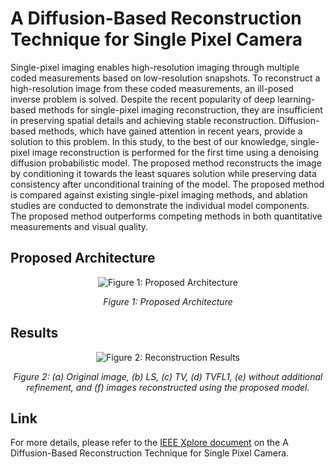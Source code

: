 # A Diffusion-Based Reconstruction Technique for Single Pixel Camera

Single-pixel imaging enables high-resolution imaging through multiple coded measurements based on low-resolution snapshots. To reconstruct a high-resolution image from these coded measurements, an ill-posed inverse problem is solved. Despite the recent popularity of deep learning-based methods for single-pixel imaging reconstruction, they are insufficient in preserving spatial details and achieving stable reconstruction. Diffusion-based methods, which have gained attention in recent years, provide a solution to this problem. In this study, to the best of our knowledge, single-pixel image reconstruction is performed for the first time using a denoising diffusion probabilistic model. The proposed method reconstructs the image by conditioning it towards the least squares solution while preserving data consistency after unconditional training of the model. The proposed method is compared against existing single-pixel imaging methods, and ablation studies are conducted to demonstrate the individual model components. The proposed method outperforms competing methods in both quantitative measurements and visual quality.

## Proposed Architecture

<div align="center">
  <img src="https://github.com/baturalpguven/A-Diffusion-Based-Reconstruction-Technique-for-Single-Pixel-Camera/assets/77858949/dce051f0-b657-4769-a8e7-d5795f1bc690.png" alt="Figure 1: Proposed Architecture">
  <p><em>Figure 1: Proposed Architecture</em></p>
</div>

## Results

<div align="center">
  <img src="https://github.com/baturalpguven/A-Diffusion-Based-Reconstruction-Technique-for-Single-Pixel-Camera/assets/77858949/accfc9bf-3972-462c-82c5-4a2ef82619df.png" alt="Figure 2: Reconstruction Results">
  <p><em>Figure 2: (a) Original image, (b) LS, (c) TV, (d) TVFL1, (e) without additional refinement, and (f) images reconstructed using the proposed model.</em></p>
</div>

## Link

For more details, please refer to the [IEEE Xplore document](https://ieeexplore.ieee.org/document/10223811/keywords#keywords) on the A Diffusion-Based Reconstruction Technique for Single Pixel Camera.
